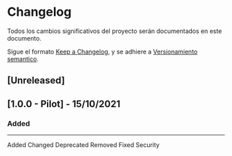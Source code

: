 ﻿# Changelog
Todos los cambios significativos del proyecto serán documentados en este documento.

Sigue el formato [Keep a Changelog](https://keepachangelog.com/en/1.0.0/), y se adhiere a [Versionamiento semantico](https://semver.org/spec/v2.0.0.html).

## [Unreleased]

## [1.0.0 - Pilot] - 15/10/2021
### Added

-----------------

Added
Changed
Deprecated
Removed
Fixed
Security
